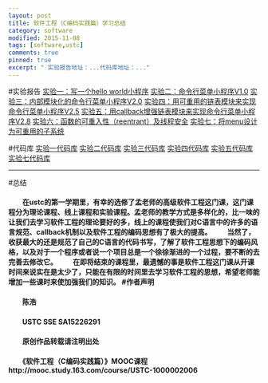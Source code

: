 ```yaml
---
layout: post
title: 软件工程（C编码实践篇）学习总结
category: software
modified: 2015-11-08
tags: [software,ustc]
comments: true
pinned: true
excerpt: " 实验报告地址：...代码库地址：..."
---
```


#实验报告
[实验一：写一个hello world小程序](https://www.shiyanlou.com/courses/reports/641974)
[实验二：命令行菜单小程序V1.0](https://www.shiyanlou.com/courses/reports/650482)
[实验三：内部模块化的命令行菜单小程序V2.0](https://www.shiyanlou.com/courses/reports/650485)
[实验四：用可重用的链表模块来实现命令行菜单小程序V2.5](https://www.shiyanlou.com/courses/reports/695822)
[实验五：用callback增强链表模块来实现命令行菜单小程序V2.8](https://www.shiyanlou.com/courses/reports/710072)
[实验六：函数的可重入性（reentrant）及线程安全](https://www.shiyanlou.com/courses/reports/710138)
[实验七：将menu设计为可重用的子系统](https://www.shiyanlou.com/courses/reports/710139)

#代码库
[实验一代码库](http://git.shiyanlou.com/ch710798472/shiyanlou_cs122/src/master/lab1)
[实验二代码库](http://git.shiyanlou.com/ch710798472/shiyanlou_cs122/src/master/lab2)
[实验三代码库](http://git.shiyanlou.com/ch710798472/shiyanlou_cs122/src/master/lab3)
[实验四代码库](http://git.shiyanlou.com/ch710798472/shiyanlou_cs122/src/master/lab4)
[实验五代码库](http://git.shiyanlou.com/ch710798472/shiyanlou_cs122/src/master/lab5)
[实验七代码库](http://git.shiyanlou.com/ch710798472/shiyanlou_cs122/src/master/lab7)

---
#总结
<h4>　　在ustc的第一学期里，有幸的选修了孟老师的高级软件工程这门课，这门课程分为理论课程、线上课程和实验课程。孟老师的教学方式是多样化的，比一味的让我们去学习软件工程的理论要好的多，线上的课程使我们对C语言中的许多的语言规范、callback机制以及软件工程的编码思想有了极大的提高。
　　当然了，收获最大的还是规范了自己的C语言的代码书写，了解了软件工程思想下的编码风格，以及对于一个程序或者说一个项目总是一个徐徐渐进的一个过程，要不断的去完善去修改它。
　　在即将结束的课程里，最遗憾的事是软件工程这门课从开课时间来说实在是太少了，只能在有限的时间里去学习软件工程的思想，希望老师能增加一些课时来使加强我们的知识。
#作者声明
<h4>　　陈浩 
<h4>　　USTC SSE SA15226291
<h4>　　原创作品转载请注明出处 
<h4>　　《软件工程（C编码实践篇）》MOOC课程http://mooc.study.163.com/course/USTC-1000002006